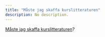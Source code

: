 ```yaml
---
title: "Måste jag skaffa kurslitteraturen" 
description: No description.
---
```


[Måste jag skaffa kurslitteraturen](kurser/maste-jag-skaffa-kurslitteraturen)?
